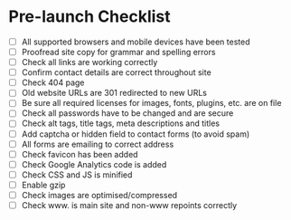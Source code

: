 # Pre-launch Checklist

- [ ] All supported browsers and mobile devices have been tested
- [ ] Proofread site copy for grammar and spelling errors
- [ ] Check all links are working correctly
- [ ] Confirm contact details are correct throughout site
- [ ] Check 404 page
- [ ] Old website URLs are 301 redirected to new URLs
- [ ] Be sure all required licenses for images, fonts, plugins, etc. are on file
- [ ] Check all passwords have to be changed and are secure
- [ ] Check alt tags, title tags, meta descriptions and titles
- [ ] Add captcha or hidden field to contact forms (to avoid spam)
- [ ] All forms are emailing to correct address
- [ ] Check favicon has been added
- [ ] Check Google Analytics code is added
- [ ] Check CSS and JS is minified
- [ ] Enable gzip
- [ ] Check images are optimised/compressed
- [ ] Check www. is main site and non-www repoints correctly